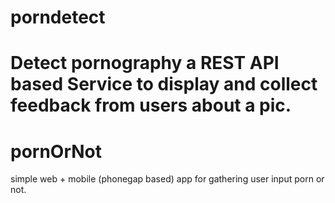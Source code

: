 porndetect
==========

Detect pornography a REST API based Service to display and collect feedback from users about a pic.
=======
# pornOrNot
simple web + mobile (phonegap  based) app for gathering user input porn or not.

